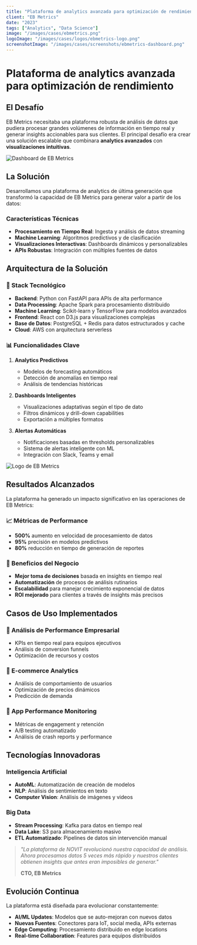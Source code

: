 ```yaml
---
title: "Plataforma de analytics avanzada para optimización de rendimiento"
client: "EB Metrics"
date: "2023"
tags: ["Analytics", "Data Science"]
image: "/images/cases/ebmetrics.png"
logoImage: "/images/cases/logos/ebmetrics-logo.png"
screenshotImage: "/images/cases/screenshots/ebmetrics-dashboard.png"
---
```


# Plataforma de analytics avanzada para optimización de rendimiento

## El Desafío

EB Metrics necesitaba una plataforma robusta de análisis de datos que pudiera procesar grandes volúmenes de información en tiempo real y generar insights accionables para sus clientes. El principal desafío era crear una solución escalable que combinara **analytics avanzados** con **visualizaciones intuitivas**.

![Dashboard de EB Metrics](/images/cases/screenshots/ebmetrics-dashboard.png)

## La Solución

Desarrollamos una plataforma de analytics de última generación que transformó la capacidad de EB Metrics para generar valor a partir de los datos:

### Características Técnicas

- **Procesamiento en Tiempo Real**: Ingesta y análisis de datos streaming
- **Machine Learning**: Algoritmos predictivos y de clasificación
- **Visualizaciones Interactivas**: Dashboards dinámicos y personalizables
- **APIs Robustas**: Integración con múltiples fuentes de datos

## Arquitectura de la Solución

### 🔧 Stack Tecnológico

- **Backend**: Python con FastAPI para APIs de alta performance
- **Data Processing**: Apache Spark para procesamiento distribuido
- **Machine Learning**: Scikit-learn y TensorFlow para modelos avanzados
- **Frontend**: React con D3.js para visualizaciones complejas
- **Base de Datos**: PostgreSQL + Redis para datos estructurados y cache
- **Cloud**: AWS con arquitectura serverless

### 📊 Funcionalidades Clave

1. **Analytics Predictivos**
   - Modelos de forecasting automáticos
   - Detección de anomalías en tiempo real
   - Análisis de tendencias históricas

2. **Dashboards Inteligentes**
   - Visualizaciones adaptativas según el tipo de dato
   - Filtros dinámicos y drill-down capabilities
   - Exportación a múltiples formatos

3. **Alertas Automáticas**
   - Notificaciones basadas en thresholds personalizables
   - Sistema de alertas inteligente con ML
   - Integración con Slack, Teams y email

![Logo de EB Metrics](/images/cases/logos/ebmetrics-logo.png)

## Resultados Alcanzados

La plataforma ha generado un impacto significativo en las operaciones de EB Metrics:

### 📈 Métricas de Performance

- **500%** aumento en velocidad de procesamiento de datos
- **95%** precisión en modelos predictivos
- **80%** reducción en tiempo de generación de reportes

### 🎯 Beneficios del Negocio

- **Mejor toma de decisiones** basada en insights en tiempo real
- **Automatización** de procesos de análisis rutinarios
- **Escalabilidad** para manejar crecimiento exponencial de datos
- **ROI mejorado** para clientes a través de insights más precisos

## Casos de Uso Implementados

### 🏢 Análisis de Performance Empresarial
- KPIs en tiempo real para equipos ejecutivos
- Análisis de conversion funnels
- Optimización de recursos y costos

### 🛒 E-commerce Analytics
- Análisis de comportamiento de usuarios
- Optimización de precios dinámicos
- Predicción de demanda

### 📱 App Performance Monitoring
- Métricas de engagement y retención
- A/B testing automatizado
- Análisis de crash reports y performance

## Tecnologías Innovadoras

### Inteligencia Artificial
- **AutoML**: Automatización de creación de modelos
- **NLP**: Análisis de sentimientos en texto
- **Computer Vision**: Análisis de imágenes y videos

### Big Data
- **Stream Processing**: Kafka para datos en tiempo real
- **Data Lake**: S3 para almacenamiento masivo
- **ETL Automatizado**: Pipelines de datos sin intervención manual

> *"La plataforma de NOVIT revolucionó nuestra capacidad de análisis. Ahora procesamos datos 5 veces más rápido y nuestros clientes obtienen insights que antes eran imposibles de generar."*
> 
> **CTO, EB Metrics**

## Evolución Continua

La plataforma está diseñada para evolucionar constantemente:

- **AI/ML Updates**: Modelos que se auto-mejoran con nuevos datos
- **Nuevas Fuentes**: Conectores para IoT, social media, APIs externas
- **Edge Computing**: Procesamiento distribuido en edge locations
- **Real-time Collaboration**: Features para equipos distribuidos